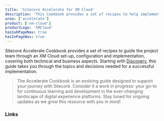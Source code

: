 ```yaml
---
title: 'Sitecore Accelerate for XM Cloud'
description: 'This Cookbook provides a set of recipes to help implementing XM Cloud through setup, configuration and implemenation.'
area: ['accelerate']
product: ['xm-cloud']
productLogo: 'XMCloud'
hasSubPageNav: true
hasInPageNav: true
---
```


Sitecore Accelerate Cookbook provides a set of recipes to guide the project team through an XM Cloud set-up, configuration and implementation, covering both technical and business aspects. Starting with [Discovery](/learn/accelerate/xm-cloud/pre-development/discovery), this guide takes you through the topics and decisions needed for a successful implementation.

> The Accelerate Cookbook is an evolving guide designed to support your journey with Sitecore. Consider it a work in progress: your go-to for continuous learning and development in the ever-changing landscape of digital experience platforms. Stay tuned for ongoing updates as we grow this resource with you in mind!

### Links
<Row columns={3}>
  <Link title="XM Cloud Documentation" link="https://doc.sitecore.com/xmc" />
  <Link title="XM Cloud Changelog" link="https://developers.sitecore.com/changelog/xm-cloud" />
  <Link title="XM Cloud Learning" link="https://learning.sitecore.com/internal/pages/63/experience-management" />
</Row>